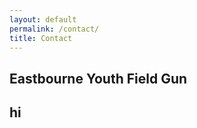```yaml
---
layout: default
permalink: /contact/
title: Contact
---
```


<div class="row">
  <div class="col-8 offset-2 center"><h2>Eastbourne Youth Field Gun</h2></div>
</div>

<div class="row">
  <div class="col-1"><h2>hi</h2></div>
</div>
